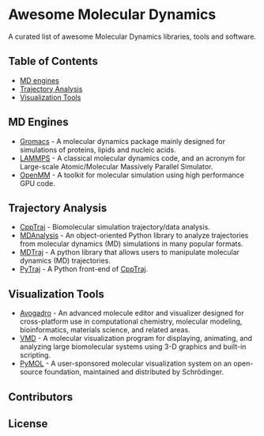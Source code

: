 # Awesome Molecular Dynamics
A curated list of awesome Molecular Dynamics libraries, tools and software.

## Table of Contents
+ [MD engines](#md-engines)
+ [Trajectory Analysis](#trajectory-analysis)
+ [Visualization Tools](#visualization-tools)

## MD Engines

* [Gromacs](http://www.gromacs.org/) - A molecular dynamics package mainly designed for simulations of proteins, lipids and nucleic acids.
* [LAMMPS](http://lammps.sandia.gov/) - A classical molecular dynamics code, and an acronym for Large-scale Atomic/Molecular Massively Parallel Simulator.
* [OpenMM](http://openmm.org/) - A toolkit for molecular simulation using high performance GPU code.


## Trajectory Analysis

* [CppTraj](https://github.com/Amber-MD/cpptraj) - Biomolecular simulation trajectory/data analysis.
* [MDAnalysis](https://www.mdanalysis.org/) - An object-oriented Python library to analyze trajectories from molecular dynamics (MD) simulations in many popular formats.
* [MDTraj](http://mdtraj.org/) - A python library that allows users to manipulate molecular dynamics (MD) trajectories.
* [PyTraj](https://amber-md.github.io/pytraj/) - A Python front-end of [CppTraj](https://github.com/Amber-MD/cpptraj).

## Visualization Tools

* [Avogadro](https://avogadro.cc/) - An advanced molecule editor and visualizer designed for cross-platform use in computational chemistry, molecular modeling, bioinformatics, materials science, and related areas.
* [VMD](http://www.ks.uiuc.edu/Research/vmd/) - A molecular visualization program for displaying, animating, and analyzing large biomolecular systems using 3-D graphics and built-in scripting.
* [PyMOL](https://pymol.org/2/) - A user-sponsored molecular visualization system on an open-source foundation, maintained and distributed by Schrödinger.

## Contributors


## License
